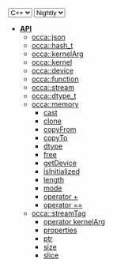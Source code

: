 <div class="api-version-container">
  <select onchange="vm.onLanguageChange(this)">
    <option value="cpp">C++</option>
  </select>
  <select onchange="vm.onVersionChange(this)">
    <option value="nightly">Nightly</option>
  </select>
</div>

- [**API**](/api/)
  - [occa::json](/api/json/)
  - [occa::hash_t](/api/hash_t)
  - [occa::kernelArg](/api/kernelArg)
  - [occa::kernel](/api/kernel/)
  - [occa::device](/api/device/)
  - [occa::function](/api/function)
  - [occa::stream](/api/stream)
  - [occa::dtype_t](/api/dtype_t)
  - [occa::memory](/api/memory/)
    - [cast](/api/memory/cast)
    - [clone](/api/memory/clone)
    - [copyFrom](/api/memory/copyFrom)
    - [copyTo](/api/memory/copyTo)
    - [dtype](/api/memory/dtype)
    - [free](/api/memory/free)
    - [getDevice](/api/memory/getDevice)
    - [isInitialized](/api/memory/isInitialized)
    - [length](/api/memory/length)
    - [mode](/api/memory/mode)
    - [operator +](/api/memory/operator_add)
    - [operator ==](/api/memory/operator_equals)
  - [occa::streamTag](/api/streamTag)
    - [operator  kernelArg](/api/memory/operator_kernelArg)
    - [properties](/api/memory/properties)
    - [ptr](/api/memory/ptr)
    - [size](/api/memory/size)
    - [slice](/api/memory/slice)
